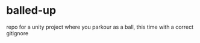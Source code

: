 # balled-up
repo for a unity project where you parkour as a ball, this time with a correct gitignore
